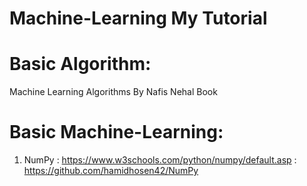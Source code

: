 # Machine-Learning My Tutorial

# Basic Algorithm:

   Machine Learning Algorithms By Nafis Nehal Book

# Basic Machine-Learning:

   1. NumPy : https://www.w3schools.com/python/numpy/default.asp
            : https://github.com/hamidhosen42/NumPy
